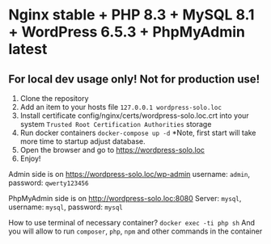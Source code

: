 # Nginx stable + PHP 8.3 + MySQL 8.1 + WordPress 6.5.3 + PhpMyAdmin latest

## For local dev usage only! Not for production use!

1) Clone the repository
2) Add an item to your hosts file `127.0.0.1 wordpress-solo.loc`
3) Install certificate config/nginx/certs/wordpress-solo.loc.crt into your system `Trusted Root Certification Authorities` storage
4) Run docker containers `docker-compose up -d` *Note, first start will take more time to startup adjust database.
5) Open the browser and go to https://wordpress-solo.loc
6) Enjoy!

Admin side is on https://wordpress-solo.loc/wp-admin
username: `admin`, password: `qwerty123456`

PhpMyAdmin side is on http://wordpress-solo.loc:8080
Server: `mysql`, username: `mysql`, password: `mysql`

How to use terminal of necessary container?
`docker exec -ti php sh`
And you will allow to run `composer`, `php`, `npm` and other commands in the container
